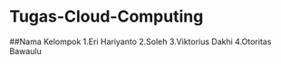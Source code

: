 # Tugas-Cloud-Computing

##Nama Kelompok
1.Eri Hariyanto
2.Soleh
3.Viktorius Dakhi
4.Otoritas Bawaulu

